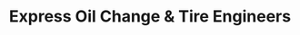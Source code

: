 ---
title: "Express Oil Change & Tire Engineers"
url: /horn-lake/express-oil-change-und-tire-engineers/
shop: Reifen
---